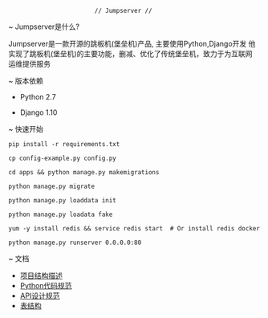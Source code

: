                             // Jumpserver //
                            
                            
   ~ Jumpserver是什么?
         
   Jumpserver是一款开源的跳板机(堡垒机)产品, 主要使用Python,Django开发
   他实现了跳板机(堡垒机)的主要功能，删减、优化了传统堡垒机，致力于为互联网
   运维提供服务
   
   ~ 版本依赖
   
   * Python 2.7
   
   * Django 1.10
   
   
   ~ 快速开始
   
   ```
   pip install -r requirements.txt
   
   cp config-example.py config.py
   
   cd apps && python manage.py makemigrations 
   
   python manage.py migrate
   
   python manage.py loaddata init
   
   python manage.py loadata fake 
   
   yum -y install redis && service redis start  # Or install redis docker
   
   python manage.py runserver 0.0.0.0:80
   
   ```
   
   ~ 文档

   * [项目结构描述](https://code.jumpserver.org/jumpserver/jumpserver/blob/master/docs/project_structure.md)
   * [Python代码规范](https://code.jumpserver.org/jumpserver/jumpserver/blob/master/docs/python_style_guide.md)
   * [API设计规范](https://code.jumpserver.org/jumpserver/jumpserver/blob/master/docs/api_style_guide.md)
   * [表结构](https://code.jumpserver.org/Jumpserver/jumpserver/wikis/table-structure)

